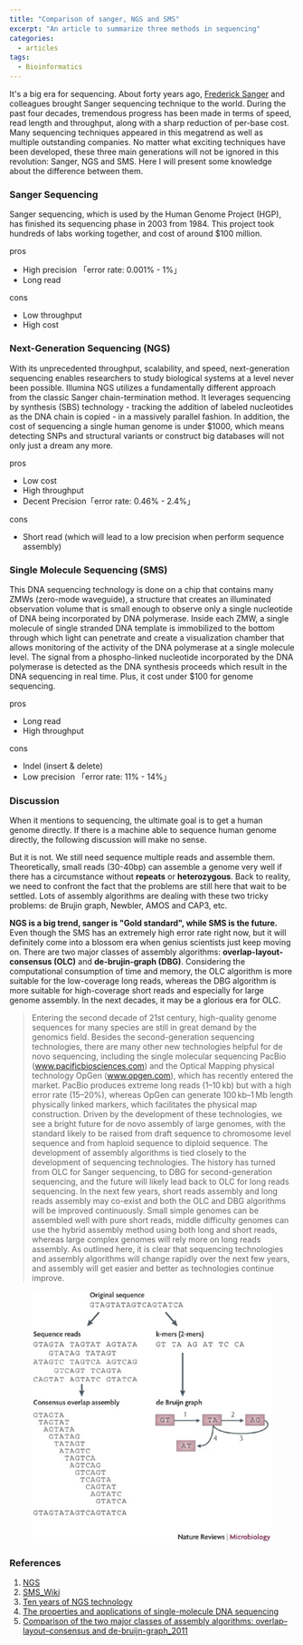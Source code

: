 ```yaml
---
title: "Comparison of sanger, NGS and SMS"
excerpt: "An article to summarize three methods in sequencing"
categories:
  - articles
tags:
  - Bioinformatics
---
```




It's a big era for sequencing. About forty years ago, [Frederick Sanger](https://en.wikipedia.org/wiki/Frederick_Sanger) and colleagues brought Sanger sequencing technique to the world. During the past four decades, tremendous progress has been made in terms of speed, read length and throughput, along with a sharp reduction of per-base cost. Many sequencing techniques appeared in this megatrend as well as multiple outstanding companies. No matter what exciting techniques have been developed, these three main generations will not be ignored in this revolution: Sanger, NGS and SMS. Here I will present some knowledge about the difference between them.

### Sanger Sequencing
Sanger sequencing, which is used by the Human Genome Project (HGP), has finished its sequencing phase in 2003 from 1984. This project took hundreds of labs working together, and cost of around $100 million.

pros

* High precision 「error rate: 0.001% - 1%」
* Long read
 
cons

* Low throughput
* High cost


### Next-Generation Sequencing (NGS)
With its unprecedented throughput, scalability, and speed, next-generation sequencing enables researchers to study biological systems at a level never been possible. Illumina NGS utilizes a fundamentally different approach from the classic Sanger chain-termination method. It leverages sequencing by synthesis (SBS) technology - tracking the addition of labeled nucleotides as the DNA chain is copied - in a massively parallel fashion. In addition, the cost of sequencing a single human genome is under $1000, which means detecting SNPs and structural variants or construct big databases will not only just a dream any more.

pros

* Low cost
* High throughput
* Decent Precision「error rate: 0.46% - 2.4%」

cons

* Short read (which will lead to a low precision when perform sequence assembly)

### Single Molecule Sequencing (SMS)

This DNA sequencing technology is done on a chip that contains many ZMWs (zero-mode waveguide), a structure that creates an illuminated observation volume that is small enough to observe only a single nucleotide of DNA being incorporated by DNA polymerase. Inside each ZMW, a single molecule of single stranded DNA template is immobilized to the bottom through which light can penetrate and create a visualization chamber that allows monitoring of the activity of the DNA polymerase at a single molecule level. The signal from a phospho-linked nucleotide incorporated by the DNA polymerase is detected as the DNA synthesis proceeds which result in the DNA sequencing in real time. Plus, it cost under $100 for genome sequencing.

pros

* Long read
* High throughput

cons

* Indel (insert & delete)
* Low precision 「error rate: 11% - 14%」


### Discussion

When it mentions to sequencing, the ultimate goal is to get a human genome directly. If there is a machine able to sequence human genome directly, the following discussion will make no sense.

But it is not. We still need sequence multiple reads and assemble them. Theoretically, small reads (30-40bp) can assemble a genome very well if there has a circumstance without **repeats** or **heterozygous**. Back to reality, we need to confront the fact that the problems are still here that wait to be settled. Lots of assembly algorithms are dealing with these two tricky problems: de Brujin graph, Newbler, AMOS and CAP3, etc.

**NGS is a big trend, sanger is "Gold standard", while SMS is the future.** Even though the SMS has an extremely high error rate right now, but it will definitely come into a blossom era when genius scientists just keep moving on. There are two major classes of assembly algorithms: **overlap-layout-consensus (OLC)** and **de-brujin-graph (DBG)**. Considering the computational consumption of time and memory, the OLC algorithm is more suitable for the low-coverage long reads, whereas the DBG algorithm is more suitable for high-coverage short reads and especially for large genome assembly. In the next decades, it may be a glorious era for OLC.

>Entering the second decade of 21st century, high-quality genome sequences for many species are still in great demand by the genomics field. Besides the second-generation sequencing technologies, there are many other new technologies helpful for de novo sequencing, including the single molecular sequencing PacBio (www.pacificbiosciences.com) and the Optical Mapping physical technology OpGen (www.opgen.com), which has recently entered the market. PacBio produces extreme long reads (1–10 kb) but with a high error rate (15–20%), whereas OpGen can generate 100 kb–1 Mb length physically linked markers, which facilitates the physical map construction. Driven by the development of these technologies, we see a bright future for de novo assembly of large genomes, with the standard likely to be raised from draft sequence to chromosome level sequence and from haploid sequence to diploid sequence. The development of assembly algorithms is tied closely to the development of sequencing technologies. The history has turned from OLC for Sanger sequencing, to DBG for second-generation sequencing, and the future will likely lead back to OLC for long reads sequencing. In the next few years, short reads assembly and long reads assembly may co-exist and both the OLC and DBG algorithms will be improved continuously. Small simple genomes can be assembled well with pure short reads, middle difficulty genomes can use the hybrid assembly method using both long and short reads, whereas large complex genomes will rely more on long reads assembly. As outlined here, it is clear that sequencing technologies and assembly algorithms will change rapidly over the next few years, and assembly will get easier and better as technologies continue improve.


<figure>
<img src="/download/Nmircro.jpg" alt="image">
</figure>

### References
1. [NGS](http://www.illumina.com/technology/next-generation-sequencing.html)
2. [SMS_Wiki](https://en.wikipedia.org/wiki/Single_molecule_real_time_sequencing)
3. [Ten years of NGS technology](http://www.sciencedirect.com/science/article/pii/S0168952514001127)
4. [The properties and applications of single-molecule DNA sequencing](http://www.genomebiology.com/2011/12/2/217)
5. [Comparison of the two major classes of assembly algorithms: overlap–layout–consensus and de-bruijn-graph_2011](http://bfg.oxfordjournals.org/content/early/2011/12/18/bfgp.elr035)

